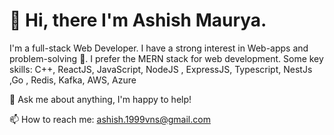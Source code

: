 # 👋 Hi, there I'm Ashish Maurya.
I'm a full-stack Web Developer. I have a strong interest in Web-apps and problem-solving 🔭. I prefer the MERN stack for web development.
Some key skills: C++, ReactJS, JavaScript, NodeJS , ExpressJS, Typescript, NestJs ,Go , Redis, Kafka, AWS, Azure

💬 Ask me about anything, I'm happy to help!

📫 How to reach me: ashish.1999vns@gmail.com
